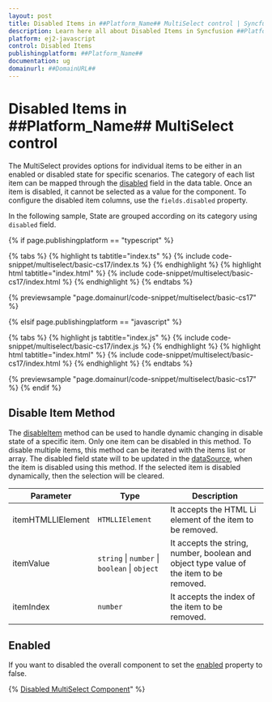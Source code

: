 ```yaml
---
layout: post
title: Disabled Items in ##Platform_Name## MultiSelect control | Syncfusion
description: Learn here all about Disabled Items in Syncfusion ##Platform_Name## MultiSelect control of Syncfusion Essential JS 2 and more.
platform: ej2-javascript
control: Disabled Items 
publishingplatform: ##Platform_Name##
documentation: ug
domainurl: ##DomainURL##
---
```


# Disabled Items in ##Platform_Name## MultiSelect control

The MultiSelect provides options for individual items to be either in an enabled or disabled state for specific scenarios. The category of each list item can be mapped through the [disabled](../api/multi-select/#fields) field in the data table. Once an item is disabled, it cannot be selected as a value for the component. To configure the disabled item columns, use the `fields.disabled` property.

In the following sample, State are grouped according on its category using `disabled` field.

{% if page.publishingplatform == "typescript" %}

 {% tabs %}
{% highlight ts tabtitle="index.ts" %}
{% include code-snippet/multiselect/basic-cs17/index.ts %}
{% endhighlight %}
{% highlight html tabtitle="index.html" %}
{% include code-snippet/multiselect/basic-cs17/index.html %}
{% endhighlight %}
{% endtabs %}
        
{% previewsample "page.domainurl/code-snippet/multiselect/basic-cs17" %}

{% elsif page.publishingplatform == "javascript" %}

{% tabs %}
{% highlight js tabtitle="index.js" %}
{% include code-snippet/multiselect/basic-cs17/index.js %}
{% endhighlight %}
{% highlight html tabtitle="index.html" %}
{% include code-snippet/multiselect/basic-cs17/index.html %}
{% endhighlight %}
{% endtabs %}

{% previewsample "page.domainurl/code-snippet/multiselect/basic-cs17" %}
{% endif %}

## Disable Item Method

The [disableItem](../api/multi-select/#disableItem) method can be used to handle dynamic changing in disable state of a specific item. Only one item can be disabled in this method. To disable multiple items, this method can be iterated with the items list or array. The disabled field state will to be updated in the [dataSource](../api/multi-select/#datasource), when the item is disabled using this method. If the selected item is disabled dynamically, then the selection will be cleared.

| Parameter | Type | Description |
|------|------|------|
| itemHTMLLIElement |  <code>HTMLLIElement</code> |  It accepts the HTML Li element of the item to be removed.  |
| itemValue | <code>string</code> \| <code>number</code> \| <code>boolean</code> \| <code>object</code> | It accepts the string, number, boolean and object type value of the item to be removed. |
| itemIndex | <code>number</code> | It accepts the index of the item to be removed. |

## Enabled

If you want to disabled the overall component to set the [enabled](../api/multi-select/#enabled) property to false.

{% [Disabled MultiSelect Component](././images/multiselect-disable.png)" %}